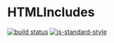 HTMLIncludes
============

[![build status](https://img.shields.io/travis/sonnyp/HTMLIncludes/master.svg?style=flat-square)](https://travis-ci.org/sonnyp/HTMLIncludes/branches)
[![js-standard-style](https://img.shields.io/badge/code%20style-standard-brightgreen.svg?style=flat-square)](http://standardjs.com/)
